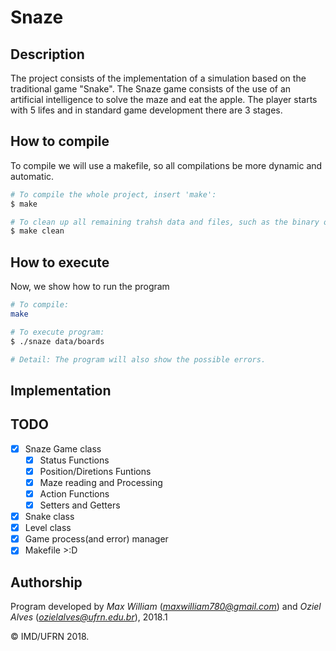 # Snaze

## Description
The project consists of the implementation of a simulation based on the traditional game "Snake". The Snaze game consists of the use of an artificial intelligence to solve the maze and eat the apple. The player starts with 5 lifes and in standard game development there are 3 stages.

## How to compile
To compile we will use a makefile, so all compilations be more dynamic and automatic.
```bash
# To compile the whole project, insert 'make':
$ make

# To clean up all remaining trahsh data and files, such as the binary ones, insert 'make clean':
$ make clean
```

## How to execute
Now, we show how to run the program
```bash
# To compile:
make

# To execute program:
$ ./snaze data/boards

# Detail: The program will also show the possible errors.
```

## Implementation


## TODO

- [x] Snaze Game class
  - [x] Status Functions
  - [x] Position/Diretions Funtions
  - [x] Maze reading and Processing
  - [x] Action Functions
  - [x] Setters and Getters 
- [x] Snake class
- [x] Level class 
- [x] Game process(and error) manager
- [x] Makefile >:D

## Authorship

Program developed by _Max William_ (*maxwilliam780@gmail.com*) and _Oziel Alves_ (*ozielalves@ufrn.edu.br*), 2018.1

&copy; IMD/UFRN 2018.

